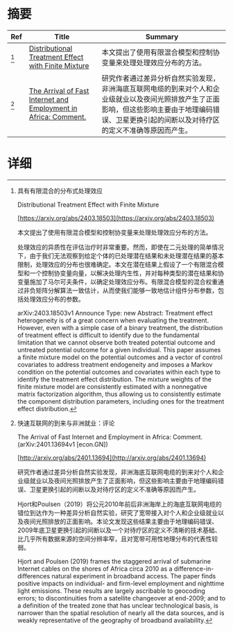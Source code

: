 # 摘要

| Ref | Title | Summary |
| --- | --- | --- |
| [^1] | [Distributional Treatment Effect with Finite Mixture](https://arxiv.org/abs/2403.18503) | 本文提出了使用有限混合模型和控制协变量来处理处理效应分布的方法。 |
| [^2] | [The Arrival of Fast Internet and Employment in Africa: Comment.](http://arxiv.org/abs/2401.13694) | 研究作者通过差异分析自然实验发现，非洲海底互联网电缆的到来对个人和企业级就业以及夜间光照排放产生了正面影响，但这些影响主要由于地理编码错误、卫星更换引起的间断以及对待疗区的定义不准确等原因而产生。 |

# 详细

[^1]: 具有有限混合的分布式处理效应

    Distributional Treatment Effect with Finite Mixture

    [https://arxiv.org/abs/2403.18503](https://arxiv.org/abs/2403.18503)

    本文提出了使用有限混合模型和控制协变量来处理处理效应分布的方法。

    

    处理效应的异质性在评估治疗时非常重要。然而，即使在二元处理的简单情况下，由于我们无法观察到给定个体的已处理潜在结果和未处理潜在结果的基本限制，处理效应的分布也很难确定。本文在潜在结果上假设了一个有限混合模型和一个控制协变量向量，以解决处理内生性，并对每种类型的潜在结果和协变量施加了马尔可夫条件，以确定处理效应分布。有限混合模型的混合权重通过非负矩阵分解算法一致估计，从而使我们能够一致地估计组件分布参数，包括处理效应分布的参数。

    arXiv:2403.18503v1 Announce Type: new  Abstract: Treatment effect heterogeneity is of a great concern when evaluating the treatment. However, even with a simple case of a binary treatment, the distribution of treatment effect is difficult to identify due to the fundamental limitation that we cannot observe both treated potential outcome and untreated potential outcome for a given individual. This paper assumes a finite mixture model on the potential outcomes and a vector of control covariates to address treatment endogeneity and imposes a Markov condition on the potential outcomes and covariates within each type to identify the treatment effect distribution. The mixture weights of the finite mixture model are consistently estimated with a nonnegative matrix factorization algorithm, thus allowing us to consistently estimate the component distribution parameters, including ones for the treatment effect distribution.
    
[^2]: 快速互联网的到来与非洲就业：评论

    The Arrival of Fast Internet and Employment in Africa: Comment. (arXiv:2401.13694v1 [econ.GN])

    [http://arxiv.org/abs/2401.13694](http://arxiv.org/abs/2401.13694)

    研究作者通过差异分析自然实验发现，非洲海底互联网电缆的到来对个人和企业级就业以及夜间光照排放产生了正面影响，但这些影响主要由于地理编码错误、卫星更换引起的间断以及对待疗区的定义不准确等原因而产生。

    

    Hjort和Poulsen（2019）将公元2010年前后非洲海岸上的海底互联网电缆的错位到达作为一种差异分析自然实验，研究了宽带接入对个人和企业级就业以及夜间光照排放的正面影响。本论文发现这些结果主要由于地理编码错误、2009年底卫星更换引起的间断以及一个对待疗区的定义不清晰的技术基础、比几乎所有数据来源的空间分辨率窄，且对宽带可用性地理分布的代表性较弱。

    Hjort and Poulsen (2019) frames the staggered arrival of submarine Internet cables on the shores of Africa circa 2010 as a difference-in-differences natural experiment in broadband access. The paper finds positive impacts on individual- and firm-level employment and nighttime light emissions. These results are largely ascribable to geocoding errors; to discontinuities from a satellite changeover at end-2009; and to a definition of the treated zone that has unclear technological basis, is narrower than the spatial resolution of nearly all the data sources, and is weakly representative of the geography of broadband availability.
    

